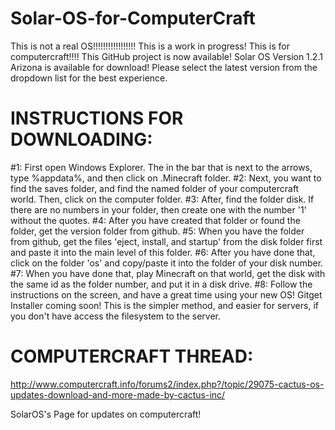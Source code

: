# Solar-OS-for-ComputerCraft
This is not a real OS!!!!!!!!!!!!!!!!! This is a work in progress! This is for computercraft!!!!
This GitHub project is now available! 
Solar OS Version 1.2.1 Arizona is available for download!
Please select the latest version from the dropdown list for the best experience.
# INSTRUCTIONS FOR DOWNLOADING:
#1: First open Windows Explorer. The in the bar that is next to the arrows, type %appdata%, and then click on .Minecraft folder.
#2: Next, you want to find the saves folder, and find the named folder of your computercraft world. Then, click on the computer folder.
#3: After, find the folder disk. If there are no numbers in your folder, then create one with the number '1' without the quotes.
#4: After you have created that folder or found the folder, get the version folder from github.
#5: When you have the folder from github, get the files 'eject, install, and startup' from the disk folder first and paste it into the main level of this folder.
#6: After you have done that, click on the folder 'os' and copy/paste it into the folder of your disk number.
#7: When you have done that, play Minecraft on that world, get the disk with the same id as the folder number, and put it in a disk drive.
#8: Follow the instructions on the screen, and have a great time using your new OS!
Gitget Installer coming soon! This is the simpler method, and easier for servers, if you don't have access the filesystem to the server.


# COMPUTERCRAFT THREAD:
http://www.computercraft.info/forums2/index.php?/topic/29075-cactus-os-updates-download-and-more-made-by-cactus-inc/

SolarOS's Page for updates on computercraft!
